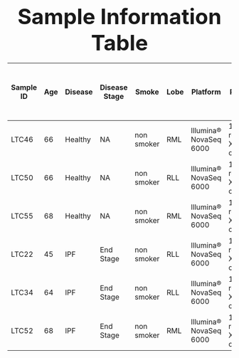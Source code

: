 
### <div align='center' ><font size='70'> <center> Sample Information Table </font></div>

| Sample ID | Age | Disease | Disease Stage | Smoke      | Lobe | Platform               | Aiming Reads    &nbsp; &nbsp; &nbsp; &nbsp; &nbsp; &nbsp; &nbsp; &nbsp;       | PCR cycles | Seq length | Estimated Number of Cells | Mean Reads per Cell | Median Genes per Cell | Number of Reads | Valid Barcodes | Sequencing Saturation | Q30 Bases in Barcode | Q30 Bases in RNA Read | Q30 Bases in UMI | Reads Mapped to Genome | Reads Mapped Confidently to Genome | Reads Mapped Confidently to Intergenic Regions | Reads Mapped Confidently to Intronic Regions | Reads Mapped Confidently to Exonic Regions | Reads Mapped Confidently to Transcriptome | Reads Mapped Antisense to Gene | Fraction Reads in Cells | Total Genes Detected | Median UMI Counts per Cell | Reads mapped to the TSO sequence | Fraction of low support UMI reads |
| --------- | --- | ------- | ------------- | ---------- | ---- | ---------------------- | ----------------------------------------- | ---------- | ---------- | ------------------------- | ------------------- | --------------------- | --------------- | -------------- | --------------------- | -------------------- | --------------------- | ---------------- | ---------------------- | ---------------------------------- | ---------------------------------------------- | -------------------------------------------- | ------------------------------------------ | ----------------------------------------- | ------------------------------ | ----------------------- | -------------------- | -------------------------- | -------------------------------- | --------------------------------- |
| LTC46     | 66  | Healthy | NA            | non smoker | RML  | Illumina® NovaSeq 6000 | 100,000 reads/cell X 10,000 cells/library | 14         | 2 x150     | 12,723                    | 38,513              | 2,144                 | 490,009,694     | 97.2%          | 62.5%                 | 93.7%                | 89.1%                 | 93.4%            | 93.1%                  | 91.6%                              | 9.4%                                           | 8.5%                                         | 73.7%                                      | 69.5%                                     | 1.0%                           | 93.7%                   | 16,612               | 8,646                      | 12.0%                            | 2.7%                              |
| LTC50     | 66  | Healthy | NA            | non smoker | RLL  | Illumina® NovaSeq 6000 | 100,000 reads/cell X 10,000 cells/library | 14         | 2 x150     | 9,943                     | 45,360              | 2,026                 | 451,015,172     | 97.6%          | 66.7%                 | 92.5%                | 86.5%                 | 92.3%            | 89.2%                  | 87.9%                              | 8.8%                                           | 6.5%                                         | 72.7%                                      | 69.5%                                     | 0.7%                           | 78.0%                   | 15,912               | 8,238                      | 3.1%                             | 1.8%                              |
| LTC55     | 68  | Healthy | NA            | non smoker | RML  | Illumina® NovaSeq 6000 | 100,000 reads/cell X 10,000 cells/library | 14         | 2 x150     | 9,761                     | 69,485              | 1,942                 | 678,247,599     | 97.2%          | 81.8%                 | 96.5%                | 89.4%                 | 96.3%            | 90.4%                  | 89.2%                              | 8.3%                                           | 10.7%                                        | 70.2%                                      | 66.7%                                     | 0.9%                           | 93.8%                   | 16,450               | 6,988                      | 3.1%                             | 0.8%                              |
| LTC22     | 45  | IPF     | End Stage     | non smoker | RLL  | Illumina® NovaSeq 6000 | 100,000 reads/cell X 10,000 cells/library | 14         | 2 x150     | 12,848                    | 45,146              | 1,493                 | 580,046,913     | 97.1%          | 74.6%                 | 95.3%                | 88.0%                 | 95.0%            | 88.9%                  | 86.8%                              | 11.7%                                          | 19.5%                                        | 55.6%                                      | 51.8%                                     | 0.8%                           | 87.8%                   | 16,949               | 4,255                      | 3.2%                             | 0.5%                              |
| LTC34     | 64  | IPF     | End Stage     | non smoker | RLL  | Illumina® NovaSeq 6000 | 100,000 reads/cell X 10,000 cells/library | 14         | 2 x150     | 8,910                     | 43,903              | 1,690                 | 391,183,104     | 97.3%          | 77.3%                 | 93.2%                | 87.3%                 | 89.6%            | 90.1%                  | 88.0%                              | 13.5%                                          | 21.3%                                        | 53.2%                                      | 49.3%                                     | 1.0%                           | 96.2%                   | 16,324               | 4,087                      | 3.3%                             | 1.7%                              |
| LTC52     | 68  | IPF     | End Stage     | non smoker | RML  | Illumina® NovaSeq 6000 | 100,000 reads/cell X 10,000 cells/library | 14         | 2 x150     | 3,931                     | 230,910             | 1,487                 | 907,709,560     | 97.2%          | 94.3%                 | 95.5%                | 91.4%                 | 95.4%            | 93.6%                  | 91.6%                              | 15.2%                                          | 21.6%                                        | 54.8%                                      | 51.3%                                     | 0.9%                           | 81.8%                   | 16,023               | 3,581                      | 19.8%                            | 1.1%                              |
